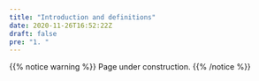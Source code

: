 ```yaml
---
title: "Introduction and definitions"
date: 2020-11-26T16:52:22Z
draft: false
pre: "1. "
---
```



{{% notice warning %}}
Page under construction.
{{% /notice %}}
